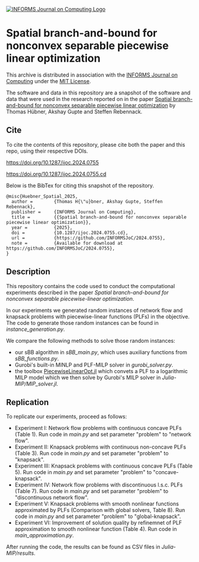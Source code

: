 [![INFORMS Journal on Computing Logo](https://INFORMSJoC.github.io/logos/INFORMS_Journal_on_Computing_Header.jpg)](https://pubsonline.informs.org/journal/ijoc)

# Spatial branch-and-bound for nonconvex separable piecewise linear optimization

This archive is distributed in association with the [INFORMS Journal on
Computing](https://pubsonline.informs.org/journal/ijoc) under the [MIT License](LICENSE).

The software and data in this repository are a snapshot of the software and data
that were used in the research reported on in the paper 
[Spatial branch-and-bound for nonconvex separable piecewise linear optimization](https://doi.org/10.1287/ijoc.2024.0755) by Thomas Hübner, Akshay Gupte and Steffen Rebennack. 


## Cite

To cite the contents of this repository, please cite both the paper and this repo, using their respective DOIs.

https://doi.org/10.1287/ijoc.2024.0755

https://doi.org/10.1287/ijoc.2024.0755.cd

Below is the BibTex for citing this snapshot of the repository.

```
@misc{Huebner_Spatial_2025,
  author =        {Thomas H{\"u}bner, Akshay Gupte, Steffen Rebennack},
  publisher =     {INFORMS Journal on Computing},
  title =         {{Spatial branch-and-bound for nonconvex separable piecewise linear optimization}},
  year =          {2025},
  doi =           {10.1287/ijoc.2024.0755.cd},
  url =           {https://github.com/INFORMSJoC/2024.0755},
  note =          {Available for download at https://github.com/INFORMSJoC/2024.0755},
}  
```

## Description

This repository contains the code used to conduct the computational experiments described in the paper *Spatial branch-and-bound for nonconvex separable piecewise-linear optimization*.

In our experiments we generated random instances of network flow and knapsack problems with piecewise-linear functions (PLFs) in the objective. The code to generate those random instances can be found in *instance_generation.py*. 

We compare the following methods to solve those random instances:
 - our sBB algorithm in *sBB_main.py*, which uses auxiliary functions from *sBB_functions.py*.
 - Gurobi's built-in MINLP and PLF-MILP solver in *gurobi_solver.py*.
 - the toolbox [PiecewiseLinearOpt.jl](https://github.com/jump-dev/PiecewiseLinearOpt.jl) which convets a PLF to a logarithmic MILP model which we then solve by Gurobi's MILP solver in *Julia-MIP/MIP_solver.jl*.


## Replication



To replicate our experiments, proceed as follows:
- Experiment I: Network flow problems with continuous concave PLFs (Table 1). Run code in *main.py* and set parameter "problem" to "network flow".
- Experiment II: Knapsack problems with continuous non-concave PLFs (Table 3).  Run code in *main.py* and set parameter "problem" to "knapsack".
- Experiment III: Knapsack problems with continuous concave PLFs (Table 5). Run code in *main.py* and set parameter "problem" to "concave-knapsack".
- Experiment IV: Network flow problems with discontinuous l.s.c. PLFs (Table 7). Run code in *main.py* and set parameter "problem" to "discontinuous network flow".
- Experiment V: Knapsack problems with smooth nonlinear functions approximated by PLFs (Comparison with global solvers, Table 8). Run code in *main.py* and set parameter "problem" to "global-knapsack".
- Experiment VI: Improvement of solution quality by refinemnet of PLF approximation to smooth nonlinear function (Table 4). Run code in *main_approximation.py*.

After running the code, the results can be found as CSV files in *Julia-MIP/results*. 




